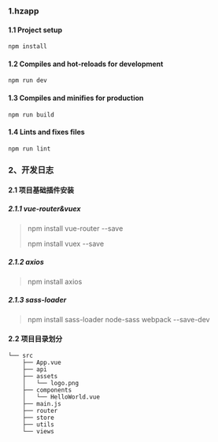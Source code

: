 ### 1.hzapp

#### 1.1 Project setup
```
npm install
```

#### 1.2 Compiles and hot-reloads for development
```
npm run dev 
```

#### 1.3 Compiles and minifies for production
```
npm run build
```

#### 1.4 Lints and fixes files
```
npm run lint
```
### 2、开发日志
#### 2.1 项目基础插件安装
##### 2.1.1  vue-router&vuex
> npm install vue-router --save
>
> npm install vuex --save

##### 2.1.2 axios

> npm install axios

##### 2.1.3 sass-loader

> npm install sass-loader node-sass webpack --save-dev
>
> 

#### 2.2  项目目录划分

```shell
└── src
    ├── App.vue
    ├── api 
    ├── assets
    │   └── logo.png
    ├── components
    │   └── HelloWorld.vue
    ├── main.js
    ├── router
    ├── store
    ├── utils
    └── views
```

